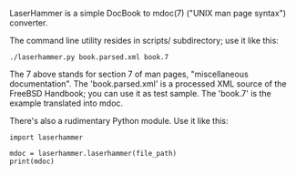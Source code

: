 LaserHammer is a simple DocBook to mdoc(7) ("UNIX man page syntax") converter.

The command line utility resides in scripts/ subdirectory; use it like this:
```
./laserhammer.py book.parsed.xml book.7
```
The 7 above stands for section 7 of man pages, "miscellaneous documentation".
The 'book.parsed.xml' is a processed XML source of the FreeBSD Handbook; you can
use it as test sample.  The 'book.7' is the example translated into mdoc.

There's also a rudimentary Python module.  Use it like this:
```
import laserhammer

mdoc = laserhammer.laserhammer(file_path)
print(mdoc)
```

